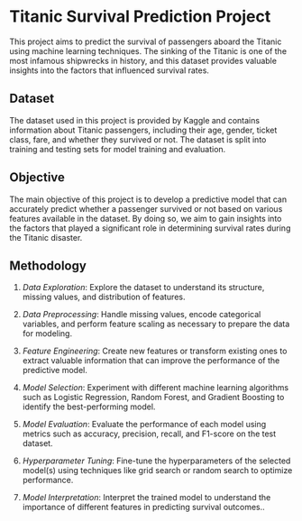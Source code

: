 # Titanic Survival Prediction Project

This project aims to predict the survival of passengers aboard the Titanic using machine learning techniques. The sinking of the Titanic is one of the most infamous shipwrecks in history, and this dataset provides valuable insights into the factors that influenced survival rates.

## Dataset

The dataset used in this project is provided by Kaggle and contains information about Titanic passengers, including their age, gender, ticket class, fare, and whether they survived or not. The dataset is split into training and testing sets for model training and evaluation.

## Objective

The main objective of this project is to develop a predictive model that can accurately predict whether a passenger survived or not based on various features available in the dataset. By doing so, we aim to gain insights into the factors that played a significant role in determining survival rates during the Titanic disaster.

## Methodology

1. *Data Exploration*: Explore the dataset to understand its structure, missing values, and distribution of features.

2. *Data Preprocessing*: Handle missing values, encode categorical variables, and perform feature scaling as necessary to prepare the data for modeling.

3. *Feature Engineering*: Create new features or transform existing ones to extract valuable information that can improve the performance of the predictive model.

4. *Model Selection*: Experiment with different machine learning algorithms such as Logistic Regression, Random Forest, and Gradient Boosting to identify the best-performing model.

5. *Model Evaluation*: Evaluate the performance of each model using metrics such as accuracy, precision, recall, and F1-score on the test dataset.

6. *Hyperparameter Tuning*: Fine-tune the hyperparameters of the selected model(s) using techniques like grid search or random search to optimize performance.

7. *Model Interpretation*: Interpret the trained model to understand the importance of different features in predicting survival outcomes..

